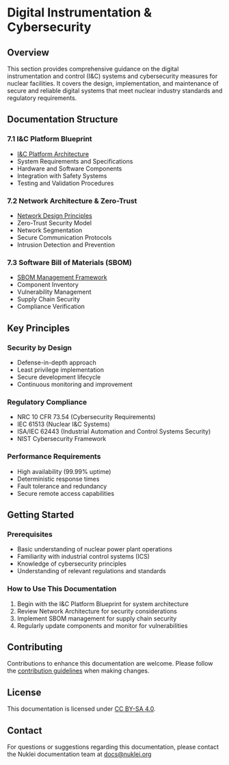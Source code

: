 # Digital Instrumentation & Cybersecurity

## Overview
This section provides comprehensive guidance on the digital instrumentation and control (I&C) systems and cybersecurity measures for nuclear facilities. It covers the design, implementation, and maintenance of secure and reliable digital systems that meet nuclear industry standards and regulatory requirements.

## Documentation Structure

### 7.1 I&C Platform Blueprint
- [I&C Platform Architecture](iac-platform/README.md)
- System Requirements and Specifications
- Hardware and Software Components
- Integration with Safety Systems
- Testing and Validation Procedures

### 7.2 Network Architecture & Zero-Trust
- [Network Design Principles](network-architecture/README.md)
- Zero-Trust Security Model
- Network Segmentation
- Secure Communication Protocols
- Intrusion Detection and Prevention

### 7.3 Software Bill of Materials (SBOM)
- [SBOM Management Framework](sbom/README.md)
- Component Inventory
- Vulnerability Management
- Supply Chain Security
- Compliance Verification

## Key Principles

### Security by Design
- Defense-in-depth approach
- Least privilege implementation
- Secure development lifecycle
- Continuous monitoring and improvement

### Regulatory Compliance
- NRC 10 CFR 73.54 (Cybersecurity Requirements)
- IEC 61513 (Nuclear I&C Systems)
- ISA/IEC 62443 (Industrial Automation and Control Systems Security)
- NIST Cybersecurity Framework

### Performance Requirements
- High availability (99.99% uptime)
- Deterministic response times
- Fault tolerance and redundancy
- Secure remote access capabilities

## Getting Started

### Prerequisites
- Basic understanding of nuclear power plant operations
- Familiarity with industrial control systems (ICS)
- Knowledge of cybersecurity principles
- Understanding of relevant regulations and standards

### How to Use This Documentation
1. Begin with the I&C Platform Blueprint for system architecture
2. Review Network Architecture for security considerations
3. Implement SBOM management for supply chain security
4. Regularly update components and monitor for vulnerabilities

## Contributing
Contributions to enhance this documentation are welcome. Please follow the [contribution guidelines](../../CONTRIBUTING.md) when making changes.

## License
This documentation is licensed under [CC BY-SA 4.0](https://creativecommons.org/licenses/by-sa/4.0/).

## Contact
For questions or suggestions regarding this documentation, please contact the Nuklei documentation team at docs@nuklei.org
